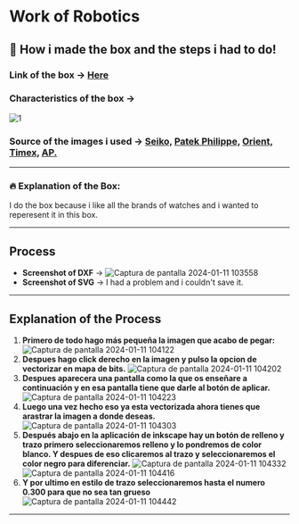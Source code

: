 # **Work of Robotics**
## :rocket: **How i made the box and the steps i had to do!**
### Link of the box ->  [Here](https://www.festi.info/boxes.py/ABox)
### Characteristics of the box ->
![1](https://hackmd.io/_uploads/HyTvQN6dT.png)
### Source of the images i used -> [Seiko,](https://es.m.wikipedia.org/wiki/Archivo:Seiko_logo.svg) [Patek Philippe,](https://ar.pinterest.com/pin/patek-philippe-logo--462885667962746768/) [Orient,](https://relojexclusivo.com/orient/) [Timex,](https://logowik.com/timex-logo-vector-svg-pdf-ai-eps-cdr-free-download-11453.html) [AP.](https://www.pinterest.es/pin/536350636852490498/)
---
### :fire: Explanation of the Box:
I do the box because i like all the brands of watches and i wanted to reperesent it in this box.

---
## **Process**

- **Screenshot of DXF** -> ![Captura de pantalla 2024-01-11 103558](https://hackmd.io/_uploads/HkwpLET_p.png)
- **Screenshot of SVG** -> I had a problem and i couldn't save it.

---
## **Explanation of the Process**
1. **Primero de todo hago más pequeña la imagen que acabo de pegar:**
 ![Captura de pantalla 2024-01-11 104122](https://hackmd.io/_uploads/B1OmYNaua.png)
2. **Despues hago click derecho en la imagen y pulso la opcion de vectorizar en mapa de bits.**
 ![Captura de pantalla 2024-01-11 104202](https://hackmd.io/_uploads/B1FlIB6_a.png)
3. **Despues aparecera una pantalla como la que os enseñare a continuación y en esa pantalla tiene que darle al botón de aplicar.**
 ![Captura de pantalla 2024-01-11 104223](https://hackmd.io/_uploads/r1FFLH6_T.png)
4. **Luego una vez hecho eso ya esta vectorizada ahora tienes que arastrar la imagen a donde deseas.**
 ![Captura de pantalla 2024-01-11 104303](https://hackmd.io/_uploads/r1Y0UHaup.png)
5. **Después abajo en la aplicación de inkscape hay un botón de relleno y trazo primero seleccionaremos relleno y lo pondremos de color blanco. Y despues de eso clicaremos al trazo y seleccionaremos el color negro para diferenciar.**
 ![Captura de pantalla 2024-01-11 104332](https://hackmd.io/_uploads/HkZAwHpOp.png)
 ![Captura de pantalla 2024-01-11 104416](https://hackmd.io/_uploads/r10Cvrp_a.png)
6. **Y por ultimo en estilo de trazo seleccionaremos hasta el numero 0.300 para que no sea tan grueso**
 ![Captura de pantalla 2024-01-11 104442](https://hackmd.io/_uploads/Hyd-_rTdp.png)

---

